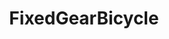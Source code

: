 ---
title: FixedGearBicycle
crosslinks:
- BicyclingCirclejerk
- Velo
- fixedgear
- cyclocross
- singlespeed
- EDC
- gatekeeping
- livven
- 2yovjhg
- MTB
- AliensAmongUs
- UNBGBBIIVCHIDCTIICBG
- AskReddit
- xkcd
- hedidthemath
- Velodrome
- thesimpsons
- RoastMyCar
- FGFS
- Bikeporn
---
